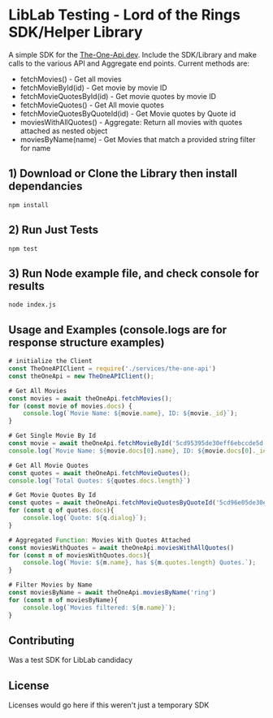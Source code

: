 LibLab Testing - Lord of the Rings SDK/Helper Library
===

A simple SDK for the [The-One-Api.dev](http://the-one-api.dev). Include the SDK/Library and make calls to the various API and Aggregate end points. Current methods are:

* fetchMovies() - Get all movies
* fetchMovieById(id) - Get movie by movie ID
* fetchMovieQuotesById(id) - Get movie quotes by movie ID 
* fetchMovieQuotes() - Get All movie quotes
* fetchMovieQuotesByQuoteId(id) - Get Movie quotes by Quote id
* moviesWithAllQuotes() - Aggregate: Return all movies with quotes attached as nested object
* moviesByName(name) - Get Movies that match a provided string filter for name



## 1) Download or Clone the Library then install dependancies

    npm install


## 2) Run Just Tests

    npm test


## 3) Run Node example file, and check console for results

    node index.js


## Usage and Examples (console.logs are for response structure examples)

```javascript
# initialize the Client
const TheOneAPIClient = require('./services/the-one-api')
const theOneApi = new TheOneAPIClient();

# Get All Movies
const movies = await theOneApi.fetchMovies();
for (const movie of movies.docs) {
    console.log(`Movie Name: ${movie.name}, ID: ${movie._id}`);
}

# Get Single Movie By Id
const movie = await theOneApi.fetchMovieById('5cd95395de30eff6ebccde5d');
console.log(`Movie Name: ${movie.docs[0].name}, ID: ${movie.docs[0]._id}`);

# Get All Movie Quotes
const quotes = await theOneApi.fetchMovieQuotes();
console.log(`Total Quotes: ${quotes.docs.length}`)

# Get Movie Quotes By Id
const quotes = await theOneApi.fetchMovieQuotesByQuoteId('5cd96e05de30eff6ebcce7f2');
for (const q of quotes.docs){
    console.log(`Quote: ${q.dialog}`);
}

# Aggregated Function: Movies With Quotes Attached
const moviesWithQuotes = await theOneApi.moviesWithAllQuotes()
for (const m of moviesWithQuotes.docs){
    console.log(`Movie: ${m.name}, has ${m.quotes.length} Quotes.`);
}

# Filter Movies by Name
const moviesByName = await theOneApi.moviesByName('ring')
for (const m of moviesByName){
    console.log(`Movies filtered: ${m.name}`);
}

```


## Contributing

Was a test SDK for LibLab candidacy

## License

Licenses would go here if this weren't just a temporary SDK